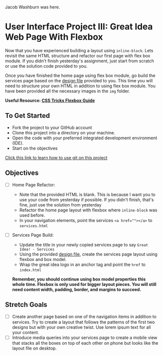Jacob Washburn was here.

# User Interface Project III: Great Idea Web Page With Flexbox

Now that you have experienced building a layout using `inline-block`. Lets revisit the same HTML structure and refactor our first page with flex box module. If you didn't finish yesterday's assignment, just start from scratch or use the solution code provided to you.

Once you have finished the home page using flex box module, go build the services page based on the [design file](design-files/services-desktop-design.png) provided to you. This time you will need to structure your own HTML in addition to using flex box module. You have been provided all the necessary images in the `img` folder.

**Useful Resource: [CSS Tricks Flexbox Guide](https://css-tricks.com/snippets/css/a-guide-to-flexbox/)**

## To Get Started

-  Fork the project to your GitHub account
-  Clone this project into a directory on your machine.
-  Open the code with your preferred integrated development environment (IDE).
-  Start on the objectives

[Click this link to learn how to use git on this project](https://youtu.be/8UQYTQzzNYM)

## Objectives

-  [ ] Home Page Refactor:

   -  Note that the provided HTML is blank. This is because I want you to use your code from yesterday if possible. If you didn't finish, that's fine, just use the solution from yesterday
   -  Refactor the home page layout with flexbox where `inline-block` was used before.
   -  In your navigation elements, point the services `<a href=""></a>` to `services.html`

-  [ ] Services Page Build:

   -  Update the title in your newly copied services page to say `Great Idea! - Services`
   -  Using the provided [design file](design-files/services-desktop-design.png), create the services page layout using flexbox and box model.
   -  Wrap the great idea logo in an anchor tag and point the `href` to `index.html`

   **Remember, you should continue using box model properties this whole time. Flexbox is only used for bigger layout pieces. You will still need content width, padding, border, and margins to succeed.**

## Stretch Goals

-  [ ] Create another page based on one of the navigation items in addition to services. Try to create a layout that follows the patterns of the first two designs but with your own creative twist. Use lorem ipsum text for all your content.
-  [ ] Introduce media queries into your services page to create a mobile view that stacks all the boxes on top of each other on phone but looks like the layout file on desktop.
